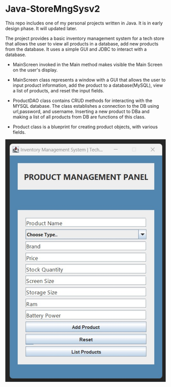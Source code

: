 # Java-StoreMngSysv2
This repo includes one of my personal projects written in Java. It is in early design phase. It will updated later.

The project provides a basic inventory management system for a tech store that allows the user to view all products in a database, add new products from the database. It uses a simple GUI and JDBC to interact with a database.

* MainScreen invoked in the Main method makes visible the Main Screen on the user's display.

* MainScreen class represents a window with a GUI that allows the user to input product information, add the product to a database(MySQL), view a list of products, and reset the input fields.

* ProductDAO class contains CRUD methods for interacting with the MYSQL database. The class establishes a connection to the DB using url,password, and username. Inserting a new product to DBa and making a list of all products from DB are functions of this class.

* Product class is a blueprint for creating product objects, with various fields. 

 ![](mainscreen.jpg)
